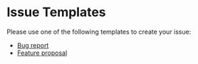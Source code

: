 # Issue Templates

Please use one of the following templates to create your issue:

- [Bug report](https://github.com/smapiot/piral/issues/new?template=bugs.md)
- [Feature proposal](https://github.com/smapiot/piral/issues/new?template=features.md)
